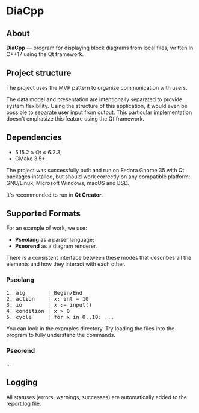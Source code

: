 # DiaCpp

## About
**DiaCpp** — program for displaying block diagrams from local files, 
written in C++17 using the Qt framework.

## Project structure
The project uses the MVP pattern to organize communication with users.

The data model and presentation are intentionally separated to provide system flexibility. 
Using the structure of this application, it would even be possible to separate user input from output. 
This particular implementation doesn't emphasize this feature using the Qt framework.

## Dependencies
* 5.15.2 ≤ Qt ≤ 6.2.3;
* CMake 3.5+.

The project was successfully built and run on Fedora Gnome 35 with Qt packages installed, 
but should work correctly on any compatible platform: GNU/Linux, Microsoft Windows, macOS and BSD.

It's recommended to run in **Qt Creator**.

## Supported Formats
For an example of work, we use:
* **Pseolang** as a parser language;
* **Pseorend** as a diagram renderer.

There is a consistent interface between these modes that 
describes all the elements and how they interact with each other.

### Pseolang
<pre>
1. alg       | Begin/End
2. action    | x: int = 10
3. io        | x := input()
4. condition | x > 0
5. cycle     | for x in 0..10: ...
</pre>

You can look in the examples directory. 
Try loading the files into the program to fully understand the commands.

### Pseorend
...

## Logging
All statuses (errors, warnings, successes) are automatically added to the report.log file.
